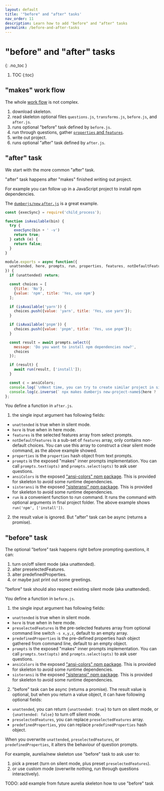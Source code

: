 ```yaml
---
layout: default
title: '"before" and "after" tasks'
nav_order: 11
description: Learn how to add "before" and "after" tasks
permalink: /before-and-after-tasks
---
```


# "before" and "after" tasks
{: .no_toc }

1. TOC
{:toc}

## "makes" work flow

The whole [work flow](https://github.com/makesjs/makes/blob/master/lib/index.js) is not complex.

1. download skeleton.
2. read skeleton optional files `questions.js`, `transforms.js`, `before.js`, and `after.js`.
3. runs optional "before" task defined by `before.js`.
4. run through questions, gather [`properties` and `features`](questions/features-and-properties).
5. write out project.
6. runs optional "after" task defined by `after.js`.

## "after" task

We start with the more common "after" task.

"after" task happens after "makes" finished writing out project.

For example you can follow up in a JavaScript project to install npm dependencies.

The [`dumberjs/new` `after.js`](https://github.com/dumberjs/new/blob/master/after.js) is a great example.

```js
const {execSync} = require('child_process');

function isAvailable(bin) {
  try {
    execSync(bin + ' -v')
    return true;
  } catch (e) {
    return false;
  }
}

module.exports = async function({
  unattended, here, prompts, run, properties, features, notDefaultFeatures, ansiColors
}) {
  if (unattended) return;

  const choices = [
    {title: 'No'},
    {value: 'npm', title: 'Yes, use npm'}
  ];

  if (isAvailable('yarn')) {
    choices.push({value: 'yarn', title: 'Yes, use yarn'});
  }

  if (isAvailable('pnpm')) {
    choices.push({value: 'pnpm', title: 'Yes, use pnpm'});
  }

  const result = await prompts.select({
    message: 'Do you want to install npm dependencies now?',
    choices
  });

  if (result) {
    await run(result, ['install']);
  }

  const c = ansiColors;
  console.log(`\nNext time, you can try to create similar project in silent mode:`);
  console.log(c.inverse(` npx makes dumberjs new-project-name${here ? ' --here' : ''} -s ${notDefaultFeatures.length ? (notDefaultFeatures.join(',') + ' ') : ''}`));
};
```

You define a function in `after.js`.

1. the single input argument has following fields:
  * `unattended` is true when in silent mode.
  * `here` is true when in here mode.
  * `features` is the selected features array from select prompts.
  * `notDefaultFeatures` is a sub-set of `features` array, only contains non-default choices. You can use this array to construct a clear silent mode command, as the above example showed.
  * `properties` is the `properties` hash object from text prompts.
  * `prompts` is the exposed "makes" inner prompts implementation. You can call `prompts.text(opts)` and `prompts.select(opts)` to ask user questions.
  * `ansiColors` is the exposed ["ansi-colors" npm package](https://www.npmjs.com/package/ansi-colors). This is provided for skeleton to avoid some runtime dependencies.
  * `sisteransi` is the exposed ["sisteransi" npm package](https://www.npmjs.com/package/sisteransi). This is provided for skeleton to avoid some runtime dependencies.
  * `run` is a convenient function to run command. It runs the command with optional arguments in final project folder. The above example shows `run('npm', ['install'])`.
2. the result value is ignored. But "after" task can be async (returns a promise).

## "before" task

The optional "before" task happens right before prompting questions, it can:

1. turn on/off silent mode (aka unattended).
2. alter preselectedFeatures.
3. alter predefinedProperties.
4. or maybe just print out some greetings.

"before" task should also respect existing silent mode (aka unattended).

You define a function in `before.js`.

1. the single input argument has following fields:
  * `unattended` is true when in silent mode.
  * `here` is true when in here mode.
  * `preselectedFeatures` is the pre-selected features array from optional command line switch `-s x,y,z`, default to an empty array.
  * `predefinedProperties` is the pre-defined properties hash object gathered from command line, default to an empty object.
  * `prompts` is the exposed "makes" inner prompts implementation. You can call `prompts.text(opts)` and `prompts.select(opts)` to ask user questions.
  * `ansiColors` is the exposed ["ansi-colors" npm package](https://www.npmjs.com/package/ansi-colors). This is provided for skeleton to avoid some runtime dependencies.
  * `sisteransi` is the exposed ["sisteransi" npm package](https://www.npmjs.com/package/sisteransi). This is provided for skeleton to avoid some runtime dependencies.
2. "before" task can be async (returns a promise). The result value is optional, but when you return a value object, it can have following optional fields:
  * `unattended`, you can return `{unattended: true}` to turn on silent mode, or `{unattended: false}` to turn off silent mode.
  * `preselectedFeatures`, you can replace `preselectedFeatures` array.
  * `predefinedProperties`, you can replace `predefinedProperties` hash object.

When you overwrite `unattended`, `preselectedFeatures`, or `predefinedProperties`, it alters the behaviour of question prompts.

For example, aurelia/new skeleton use "before" task to ask user to:
1. pick a preset (turn on silent mode, plus preset `preselectedFeatures`).
2. or use custom mode (overwrite nothing, run through questions interactively).

TODO: add example from future aurelia skeleton how to use "before" task

